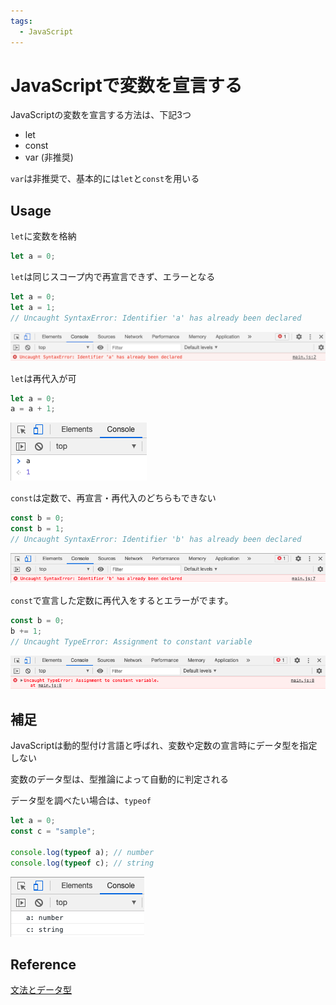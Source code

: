 ```yaml
---
tags:
  - JavaScript
---
```


# JavaScriptで変数を宣言する

JavaScriptの変数を宣言する方法は、下記3つ

- let
- const
- var (非推奨)

`var`は非推奨で、基本的には`let`と`const`を用いる

## Usage

`let`に変数を格納

```javascript
let a = 0;
```

`let`は同じスコープ内で再宣言できず、エラーとなる

```javascript
let a = 0;
let a = 1;
// Uncaught SyntaxError: Identifier 'a' has already been declared
```
![variable let](img/javascript_variable_1.png)

`let`は再代入が可

```javascript
let a = 0;
a = a + 1;
```

![variable let](img/javascript_variable_2.png)

`const`は定数で、再宣言・再代入のどちらもできない

```javascript
const b = 0;
const b = 1;
// Uncaught SyntaxError: Identifier 'b' has already been declared
```

![variable const](img/javascript_variable_3.png)

`const`で宣言した定数に再代入をするとエラーがでます。
```javascript
const b = 0;
b += 1;
// Uncaught TypeError: Assignment to constant variable
```

![variable const](img/javascript_variable_4.png)

## 補足
JavaScriptは動的型付け言語と呼ばれ、変数や定数の宣言時にデータ型を指定しない<br>

変数のデータ型は、型推論によって自動的に判定される<br>

データ型を調べたい場合は、`typeof`

```javascript
let a = 0;
const c = "sample";

console.log(typeof a); // number
console.log(typeof c); // string
```

![variable1](img/javascript_variable_5.png)

## Reference
[文法とデータ型](https://developer.mozilla.org/ja/docs/Web/JavaScript/Guide/Grammar_and_types)<br>
